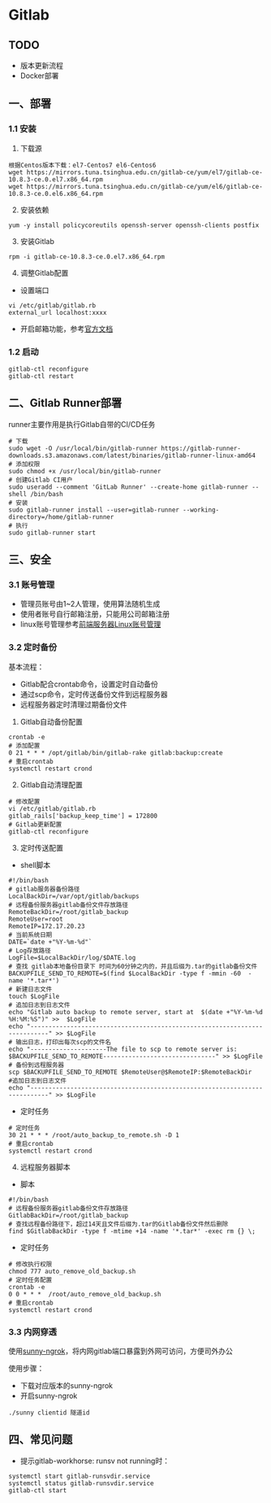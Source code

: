 # Gitlab

## TODO
- 版本更新流程
- Docker部署

## 一、部署

### 1.1 安装
1. 下载源
```
根据Centos版本下载：el7-Centos7 el6-Centos6
wget https://mirrors.tuna.tsinghua.edu.cn/gitlab-ce/yum/el7/gitlab-ce-10.8.3-ce.0.el7.x86_64.rpm
wget https://mirrors.tuna.tsinghua.edu.cn/gitlab-ce/yum/el6/gitlab-ce-10.8.3-ce.0.el6.x86_64.rpm
```
2. 安装依赖
```
yum -y install policycoreutils openssh-server openssh-clients postfix
```

3. 安装Gitlab
```
rpm -i gitlab-ce-10.8.3-ce.0.el7.x86_64.rpm
```

4. 调整Gitlab配置

- 设置端口
```
vi /etc/gitlab/gitlab.rb
external_url localhost:xxxx
```
- 开启邮箱功能，参考[官方文档](https://docs.gitlab.com/omnibus/settings/smtp.html)

### 1.2 启动

```
gitlab-ctl reconfigure
gitlab-ctl restart
```

## 二、Gitlab Runner部署
runner主要作用是执行Gitlab自带的CI/CD任务
```
# 下载
sudo wget -O /usr/local/bin/gitlab-runner https://gitlab-runner-downloads.s3.amazonaws.com/latest/binaries/gitlab-runner-linux-amd64
# 添加权限
sudo chmod +x /usr/local/bin/gitlab-runner
# 创建Gitlab CI用户
sudo useradd --comment 'GitLab Runner' --create-home gitlab-runner --shell /bin/bash
# 安装
sudo gitlab-runner install --user=gitlab-runner --working-directory=/home/gitlab-runner
# 执行
sudo gitlab-runner start
```

## 三、安全

### 3.1 账号管理
- 管理员账号由1~2人管理，使用算法随机生成
- 使用者账号自行邮箱注册，只能用公司邮箱注册
- linux账号管理参考[前端服务器Linux账号管理]()

### 3.2 定时备份
基本流程：
- Gitlab配合crontab命令，设置定时自动备份
- 通过scp命令，定时传送备份文件到远程服务器
- 远程服务器定时清理过期备份文件

1. Gitlab自动备份配置
```
crontab -e
# 添加配置
0 21 * * * /opt/gitlab/bin/gitlab-rake gitlab:backup:create
# 重启crontab
systemctl restart crond
```

2. Gitlab自动清理配置
```
# 修改配置
vi /etc/gitlab/gitlab.rb
gitlab_rails['backup_keep_time'] = 172800
# Gitlab更新配置
gitlab-ctl reconfigure
```

3. 定时传送配置
- shell脚本
```
#!/bin/bash
# gitlab服务器备份路径
LocalBackDir=/var/opt/gitlab/backups
# 远程备份服务器gitlab备份文件存放路径
RemoteBackDir=/root/gitlab_backup
RemoteUser=root
RemoteIP=172.17.20.23
# 当前系统日期
DATE=`date +"%Y-%m-%d"`
# Log存放路径
LogFile=$LocalBackDir/log/$DATE.log
# 查找 gitlab本地备份目录下 时间为60分钟之内的，并且后缀为.tar的gitlab备份文件
BACKUPFILE_SEND_TO_REMOTE=$(find $LocalBackDir -type f -mmin -60  -name '*.tar*')
# 新建日志文件
touch $LogFile
# 追加日志到日志文件
echo "Gitlab auto backup to remote server, start at  $(date +"%Y-%m-%d %H:%M:%S")" >>  $LogFile
echo "---------------------------------------------------------------------------" >> $LogFile
# 输出日志，打印出每次scp的文件名
echo "---------------------The file to scp to remote server is: $BACKUPFILE_SEND_TO_REMOTE-------------------------------" >> $LogFile
# 备份到远程服务器
scp $BACKUPFILE_SEND_TO_REMOTE $RemoteUser@$RemoteIP:$RemoteBackDir
#追加日志到日志文件
echo "---------------------------------------------------------------------------" >> $LogFile
```

- 定时任务
```
# 定时任务
30 21 * * * /root/auto_backup_to_remote.sh -D 1
# 重启crontab
systemctl restart crond
```

4. 远程服务器脚本
- 脚本
```shell
#!/bin/bash
# 远程备份服务器gitlab备份文件存放路径
GitlabBackDir=/root/gitlab_backup
# 查找远程备份路径下，超过14天且文件后缀为.tar的Gitlab备份文件然后删除
find $GitlabBackDir -type f -mtime +14 -name '*.tar*' -exec rm {} \;
```

- 定时任务
```
# 修改执行权限
chmod 777 auto_remove_old_backup.sh
# 定时任务配置
crontab -e
0 0 * * *  /root/auto_remove_old_backup.sh
# 重启crontab
systemctl restart crond
```

### 3.3 内网穿透
使用[sunny-ngrok](https://ngrok.cc/)，将内网gitlab端口暴露到外网可访问，方便司外办公

使用步骤：
- 下载对应版本的sunny-ngrok
- 开启sunny-ngrok
```
./sunny clientid 隧道id
```


## 四、常见问题

- 提示gitlab-workhorse: runsv not running时：
```
systemctl start gitlab-runsvdir.service
systemctl status gitlab-runsvdir.service
gitlab-ctl start
```
